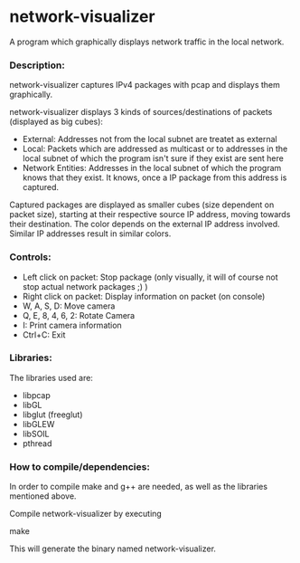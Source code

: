 network-visualizer
==================

A program which graphically displays network traffic in the local network.


### Description:

network-visualizer captures IPv4 packages with pcap and displays them graphically.

network-visualizer displays 3 kinds of sources/destinations of packets (displayed as big cubes):
* External: Addresses not from the local subnet are treatet as external
* Local: Packets which are addressed as multicast or to addresses in the local subnet of which the program isn't sure if they exist are sent here
* Network Entities: Addresses in the local subnet of which the program knows that they exist. It knows, once a IP package from this address is captured.

Captured packages are displayed as smaller cubes (size dependent on packet size), starting at their respective source IP address, moving towards their destination. The color depends on the external IP address involved. Similar IP addresses result in similar colors.


### Controls:

* Left click on packet:  Stop package (only visually, it will of course not stop actual network packages ;) )
* Right click on packet: Display information on packet (on console)
* W, A, S, D: Move camera
* Q, E, 8, 4, 6, 2: Rotate Camera
* I: Print camera information
* Ctrl+C: Exit


### Libraries:

The libraries used are:
* libpcap
* libGL
* libglut (freeglut)
* libGLEW
* libSOIL
* pthread


### How to compile/dependencies:

In order to compile make and g++ are needed, as well as the libraries mentioned above.

Compile network-visualizer by executing

make

This will generate the binary named network-visualizer.



